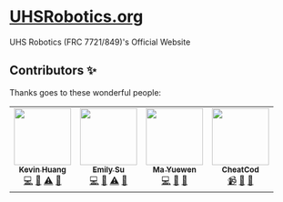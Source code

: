 # [UHSRobotics.org](https://www.UHSRobotics.org)
UHS Robotics (FRC 7721/849)'s Official Website

## Contributors ✨
Thanks goes to these wonderful people:
<!-- ALL-CONTRIBUTORS-LIST:START - Do not remove or modify this section -->
<!-- prettier-ignore-start -->
<!-- markdownlint-disable -->
<table>
  <tr>
    <td align="center"><a href="https://github.com/Ynng"><img src="https://avatars0.githubusercontent.com/u/44907675?v=4?s=100" width="100px;" alt=""/><br /><sub><b>Kevin Huang</b></sub></a><br /><a href="https://github.com/UHSRobotics/UHSRobotics.github.io/commits?author=Ynng" title="Code">💻</a> <a href="#design-Ynng" title="Design">🎨</a> <a href="https://github.com/UHSRobotics/UHSRobotics.github.io/commits?author=Ynng" title="Tests">⚠️</a> <a href="#ideas-Ynng" title="Ideas, Planning, & Feedback">🤔</a></td>
    <td align="center"><a href="https://github.com/moonsdust"><img src="https://avatars3.githubusercontent.com/u/52585898?v=4?s=100" width="100px;" alt=""/><br /><sub><b>Emily Su</b></sub></a><br /><a href="https://github.com/UHSRobotics/UHSRobotics.github.io/commits?author=moonsdust" title="Code">💻</a> <a href="#design-moonsdust" title="Design">🎨</a> <a href="https://github.com/UHSRobotics/UHSRobotics.github.io/commits?author=moonsdust" title="Tests">⚠️</a> <a href="#ideas-moonsdust" title="Ideas, Planning, & Feedback">🤔</a></td>
    <td align="center"><a href="https://github.com/peterma"><img src="https://avatars1.githubusercontent.com/u/843300?v=4?s=100" width="100px;" alt=""/><br /><sub><b>Ma Yuewen</b></sub></a><br /><a href="https://github.com/UHSRobotics/UHSRobotics.github.io/commits?author=peterma" title="Code">💻</a> <a href="#design-peterma" title="Design">🎨</a> <a href="#ideas-peterma" title="Ideas, Planning, & Feedback">🤔</a></td>
    <td align="center"><a href="https://github.com/CheatCod"><img src="https://avatars3.githubusercontent.com/u/47200772?v=4?s=100" width="100px;" alt=""/><br /><sub><b>CheatCod</b></sub></a><br /><a href="#video-CheatCod" title="Videos">📹</a> <a href="#design-CheatCod" title="Design">🎨</a> <a href="#ideas-CheatCod" title="Ideas, Planning, & Feedback">🤔</a></td>
  </tr>
</table>

<!-- markdownlint-restore -->
<!-- prettier-ignore-end -->

<!-- ALL-CONTRIBUTORS-LIST:END -->
